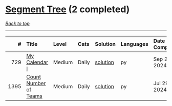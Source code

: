 # [Segment Tree](<https://leetcode.com/tag/Segment-Tree/>) (2 completed)

*[Back to top](<../../README.md>)*

------

|    # | Title                                                                          | Level   | Cats   | Solution                                         | Languages   | Date Complete   |
|-----:|:-------------------------------------------------------------------------------|:--------|:-------|:-------------------------------------------------|:------------|:----------------|
|  729 | [My Calendar I](<https://leetcode.com/problems/my-calendar-i>)                 | Medium  | Daily  | [solution](<../_729. My Calendar I.md>)          | py          | Sep 26, 2024    |
| 1395 | [Count Number of Teams](<https://leetcode.com/problems/count-number-of-teams>) | Medium  | Daily  | [solution](<../_1395. Count Number of Teams.md>) | py          | Jul 29, 2024    |